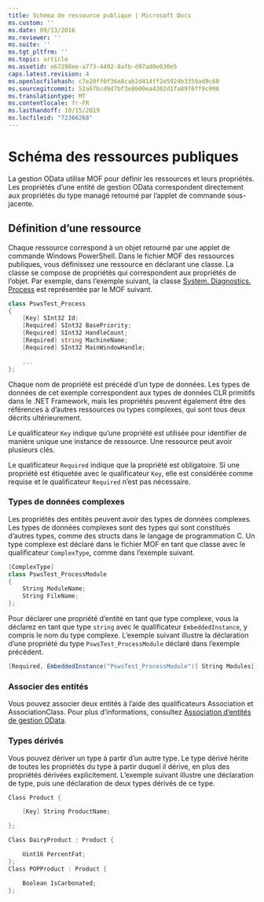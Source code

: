 ```yaml
---
title: Schéma de ressource publique | Microsoft Docs
ms.custom: ''
ms.date: 09/13/2016
ms.reviewer: ''
ms.suite: ''
ms.tgt_pltfrm: ''
ms.topic: article
ms.assetid: e67298ee-a773-4402-8afb-d97ad0e030e5
caps.latest.revision: 4
ms.openlocfilehash: c7e20ff0f36e8cab2d414ff2e5924b3359ad9c60
ms.sourcegitcommit: 52a67bcd9d7bf3e8600ea4302d1fa8970ff9c998
ms.translationtype: MT
ms.contentlocale: fr-FR
ms.lasthandoff: 10/15/2019
ms.locfileid: "72366268"
---
```

# <a name="public-resource-schema"></a>Schéma des ressources publiques

La gestion OData utilise MOF pour définir les ressources et leurs propriétés. Les propriétés d’une entité de gestion OData correspondent directement aux propriétés du type managé retourné par l’applet de commande sous-jacente.

## <a name="defining-a-resource"></a>Définition d’une ressource

Chaque ressource correspond à un objet retourné par une applet de commande Windows PowerShell. Dans le fichier MOF des ressources publiques, vous définissez une ressource en déclarant une classe. La classe se compose de propriétés qui correspondent aux propriétés de l’objet. Par exemple, dans l’exemple suivant, la classe [System. Diagnostics. Process](/dotnet/api/System.Diagnostics.Process) est représentée par le MOF suivant.

```csharp
class PswsTest_Process
{
    [Key] SInt32 Id;
    [Required] SInt32 BasePriority;
    [Required] SInt32 HandleCount;
    [Required] string MachineName;
    [Required] SInt32 MainWindowHandle;

    ...
};
```

Chaque nom de propriété est précédé d’un type de données. Les types de données de cet exemple correspondent aux types de données CLR primitifs dans le .NET Framework, mais les propriétés peuvent également être des références à d’autres ressources ou types complexes, qui sont tous deux décrits ultérieurement.

Le qualificateur `Key` indique qu’une propriété est utilisée pour identifier de manière unique une instance de ressource. Une ressource peut avoir plusieurs clés.

Le qualificateur `Required` indique que la propriété est obligatoire. Si une propriété est étiquetée avec le qualificateur `Key`, elle est considérée comme requise et le qualificateur `Required` n’est pas nécessaire.

### <a name="complex-data-types"></a>Types de données complexes

Les propriétés des entités peuvent avoir des types de données complexes. Les types de données complexes sont des types qui sont constitués d’autres types, comme des structs dans le langage de programmation C. Un type complexe est déclaré dans le fichier MOF en tant que classe avec le qualificateur `ComplexType`, comme dans l’exemple suivant.

```csharp
[ComplexType]
class PswsTest_ProcessModule
{
    String ModuleName;
    String FileName;
};
```

Pour déclarer une propriété d’entité en tant que type complexe, vous la déclarez en tant que type `string` avec le qualificateur `EmbeddedInstance`, y compris le nom du type complexe. L’exemple suivant illustre la déclaration d’une propriété du type `PswsTest_ProcessModule` déclaré dans l’exemple précédent.

```csharp
[Required, EmbeddedInstance("PswsTest_ProcessModule")] String Modules[];
```

### <a name="associating-entities"></a>Associer des entités

Vous pouvez associer deux entités à l’aide des qualificateurs Association et AssociationClass. Pour plus d’informations, consultez [Association d’entités de gestion OData](./associating-management-odata-entities.md).

### <a name="derived-types"></a>Types dérivés

Vous pouvez dériver un type à partir d’un autre type. Le type dérivé hérite de toutes les propriétés du type à partir duquel il dérive, en plus des propriétés dérivées explicitement. L’exemple suivant illustre une déclaration de type, puis une déclaration de deux types dérivés de ce type.

```csharp
Class Product {

    [Key] String ProductName;

};

Class DairyProduct : Product {

    Uint16 PercentFat;
};
Class POPProduct : Product {

    Boolean IsCarbonated;
};
```